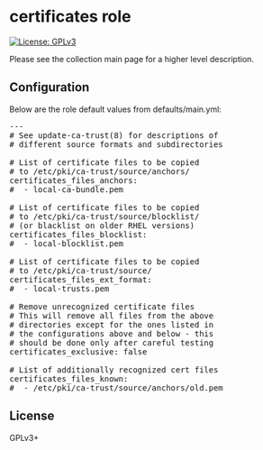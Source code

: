 # certificates role

[![License: GPLv3](https://img.shields.io/badge/license-GPLv3-brightgreen.svg)](https://www.gnu.org/licenses/gpl-3.0)

Please see the collection main page for a higher level description.

## Configuration

Below are the role default values from defaults/main.yml:

<pre>
---
# See update-ca-trust(8) for descriptions of
# different source formats and subdirectories

# List of certificate files to be copied
# to /etc/pki/ca-trust/source/anchors/
certificates_files_anchors:
#  - local-ca-bundle.pem

# List of certificate files to be copied
# to /etc/pki/ca-trust/source/blocklist/
# (or blacklist on older RHEL versions)
certificates_files_blocklist:
#  - local-blocklist.pem

# List of certificate files to be copied
# to /etc/pki/ca-trust/source/
certificates_files_ext_format:
#  - local-trusts.pem

# Remove unrecognized certificate files
# This will remove all files from the above
# directories except for the ones listed in
# the configurations above and below - this
# should be done only after careful testing
certificates_exclusive: false

# List of additionally recognized cert files
certificates_files_known:
#  - /etc/pki/ca-trust/source/anchors/old.pem
</pre>

## License

GPLv3+
